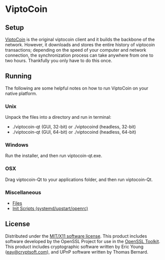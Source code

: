ViptoCoin
=====================

Setup
---------------------
[ViptoCoin](https://viptocoin.com/) is the original viptocoin client and it builds the backbone of the network. However, it downloads and stores the entire history of viptocoin transactions; depending on the speed of your computer and network connection, the synchronization process can take anywhere from one to two hours. Thankfully you only have to do this once.

Running
---------------------
The following are some helpful notes on how to run ViptoCoin on your native platform.

### Unix

Unpack the files into a directory and run in terminal:

- ./viptocoin-qt (GUI, 32-bit) or ./viptocoind (headless, 32-bit)
- ./viptocoin-qt (GUI, 64-bit) or ./viptocoind (headless, 64-bit)

### Windows

Run the installer, and then run viptocoin-qt.exe.

### OSX

Drag viptocoin-Qt to your applications folder, and then run viptocoin-Qt.


### Miscellaneous

- [Files](files.md)
- [Init Scripts (systemd/upstart/openrc)](init.md)

License
---------------------
Distributed under the [MIT/X11 software license](http://www.opensource.org/licenses/mit-license.php).
This product includes software developed by the OpenSSL Project for use in the [OpenSSL Toolkit](https://www.openssl.org/). This product includes
cryptographic software written by Eric Young ([eay@cryptsoft.com](mailto:eay@cryptsoft.com)), and UPnP software written by Thomas Bernard.
